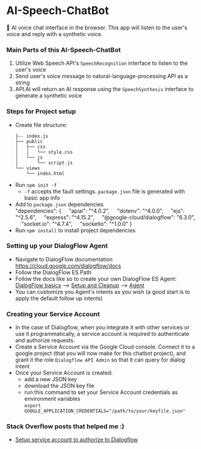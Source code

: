 # AI-Speech-ChatBot
🤖 AI voice chat interface in the browser. This app will listen to the user's voice and reply with a synthetic voice.

### Main Parts of this AI-Speech-ChatBot
1. Utilize Web Speech API's `SpeechRecognition` interface to listen to the user's voice
2. Send user's voice message to natural-language-processing API as a string
3. API.AI will return an AI response using the `SpeechSynthesis` interface to generate a synthetic voice


### Steps for Project setup
- Create file structure:  
    ```.
    ├-- index.js  
    ├── public  
    │   ├── css  
    │   │   └── style.css  
    │   └── js  
    │       └── script.js  
    └── views  
        └── index.html
- Run `npm init -f`
    - `-f` accepts the fault settings. `package.json` file is generated with basic app info
- Add to `package.json` dependencies  
"dependencies": {
&nbsp;&nbsp;&nbsp;&nbsp;"apiai": "^4.0.2",
&nbsp;&nbsp;&nbsp;&nbsp;"dotenv": "^4.0.0",
&nbsp;&nbsp;&nbsp;&nbsp;"ejs": "^2.5.6",
&nbsp;&nbsp;&nbsp;&nbsp;"express": "^4.15.2",
&nbsp;&nbsp;&nbsp;&nbsp;"@google-cloud/dialogflow": "6.3.0",
&nbsp;&nbsp;&nbsp;&nbsp;"socket.io": "^4.7.4",
&nbsp;&nbsp;&nbsp;&nbsp;"socketio": "^1.0.0"
  }
- Run `npm install` to install project dependencies


### Setting up your DialogFlow Agent
- Navigate to DialogFlow documentation https://cloud.google.com/dialogflow/docs
- Follow the DialogFlow ES Path
- Follow the docs like so to create your own DialogFlow ES Agent:  
[DialogFlow basics](https://cloud.google.com/dialogflow/es/docs/basics) --> [Setup and Cleanup](https://cloud.google.com/dialogflow/es/docs/quick/setup) --> [Agent](https://cloud.google.com/dialogflow/es/docs/quick/build-agent)
- You can customize you Agent's intents as you wish (a good start is to apply the default follow up intents)


### Creating your Service Account
- In the case of Dialogflow, when you integrate it with other services or use it programmatically, a service account is required to authenticate and authorize requests. 
- Create a Service Account via the Google Cloud console. Connect it to a google project (that you will now make for this chatbot project), and grant it the role `Dialogflow API Admin` so that it can query for dialog intent
- Once your Service Account is created:
    - add a new JSON key
    - download the JSON key file
    - run this command to set your Service Account credentials as environment variables  
    `export GOOGLE_APPLICATION_CREDENTIALS="/path/to/your/keyfile.json"`


### Stack Overflow posts that helped me :) 
- [Setup service account to authorize to Dialogflow](https://stackoverflow.com/questions/48875502/setup-service-account-to-authorize-to-dialogflow)